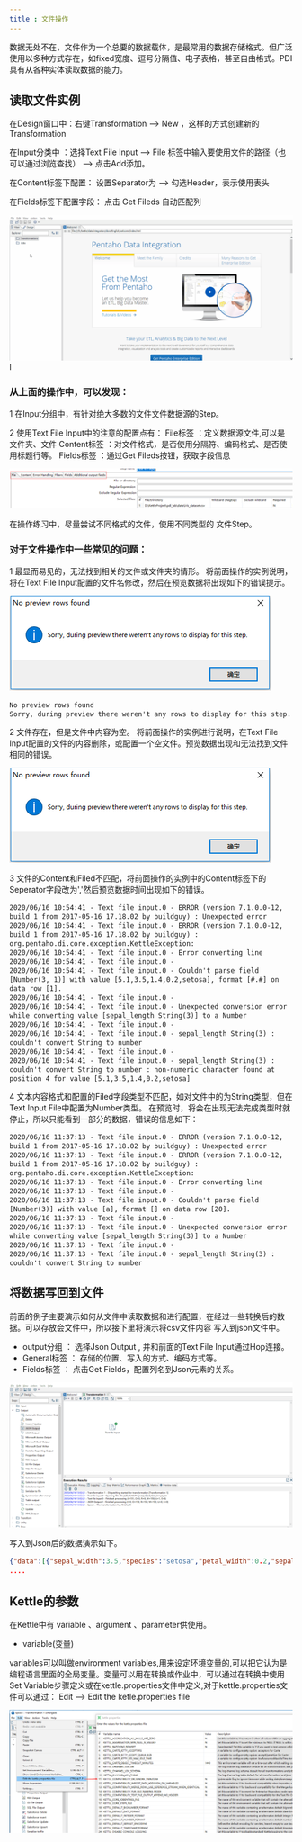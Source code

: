 ```yaml
---
title : 文件操作
---
```


数据无处不在，文件作为一个总要的数据载体，是最常用的数据存储格式。但广泛使用以多种方式存在，如fixed宽度、逗号分隔值、电子表格，甚至自由格式。PDI具有从各种实体读取数据的能力。

## 读取文件实例

在Design窗口中：右键Transformation --> New ，这样的方式创建新的Transformation

在Input分类中 ：选择Text File Input --> File 标签中输入要使用文件的路径（也可以通过浏览查找） -->  点击Add添加。
            
在Content标签下配置： 设置Separator为 --> 勾选Header，表示使用表头

在Fields标签下配置字段： 点击 Get Fileds 自动匹配列

![](res/3-file-data.gif)l


### 从上面的操作中，可以发现：

1 在Input分组中，有针对绝大多数的文件文件数据源的Step。

2 使用Text File Input中的注意的配置点有：
    File标签    ：定义数据源文件,可以是文件夹、文件
    Content标签 ：对文件格式，是否使用分隔符、编码格式、是否使用标题行等。
    Fields标签  ：通过Get Fileds按钮，获取字段信息

![Text File Input](res/3-inputfile-config.png)

在操作练习中，尽量尝试不同格式的文件，使用不同类型的 文件Step。


### 对于文件操作中一些常见的问题：

1 最显而易见的，无法找到相关的文件或文件夹的情形。
  将前面操作的实例说明，将在Text File Input配置的文件名修改，然后在预览数据将出现如下的错误提示。

![miss file](res/3-input-file-miss.png)
~~~
No preview rows found
Sorry, during preview there weren't any rows to display for this step.
~~~

2 文件存在，但是文件中内容为空。
 将前面操作的实例进行说明，在Text File Input配置的文件的内容删除，或配置一个空文件。预览数据出现和无法找到文件相同的错误。

![miss file](res/3-input-file-miss.png)

3 文件的Content和Filed不匹配，将前面操作的实例中的Content标签下的Seperator字段改为','然后预览数据时间出现如下的错误。

~~~
2020/06/16 10:54:41 - Text file input.0 - ERROR (version 7.1.0.0-12, build 1 from 2017-05-16 17.18.02 by buildguy) : Unexpected error
2020/06/16 10:54:41 - Text file input.0 - ERROR (version 7.1.0.0-12, build 1 from 2017-05-16 17.18.02 by buildguy) : org.pentaho.di.core.exception.KettleException: 
2020/06/16 10:54:41 - Text file input.0 - Error converting line
2020/06/16 10:54:41 - Text file input.0 - 
2020/06/16 10:54:41 - Text file input.0 - Couldn't parse field [Number(3, 1)] with value [5.1,3.5,1.4,0.2,setosa], format [#.#] on data row [1].
2020/06/16 10:54:41 - Text file input.0 - 
2020/06/16 10:54:41 - Text file input.0 - Unexpected conversion error while converting value [sepal_length String(3)] to a Number
2020/06/16 10:54:41 - Text file input.0 - 
2020/06/16 10:54:41 - Text file input.0 - sepal_length String(3) : couldn't convert String to number 
2020/06/16 10:54:41 - Text file input.0 - 
2020/06/16 10:54:41 - Text file input.0 - sepal_length String(3) : couldn't convert String to number : non-numeric character found at position 4 for value [5.1,3.5,1.4,0.2,setosa]
~~~

4  文本内容格式和配置的Filed字段类型不匹配，如对文件中的为String类型，但在Text Input File中配置为Number类型。
   在预览时，将会在出现无法完成类型时就停止，所以只能看到一部分的数据，错误的信息如下：
~~~
2020/06/16 11:37:13 - Text file input.0 - ERROR (version 7.1.0.0-12, build 1 from 2017-05-16 17.18.02 by buildguy) : Unexpected error
2020/06/16 11:37:13 - Text file input.0 - ERROR (version 7.1.0.0-12, build 1 from 2017-05-16 17.18.02 by buildguy) : org.pentaho.di.core.exception.KettleException: 
2020/06/16 11:37:13 - Text file input.0 - Error converting line
2020/06/16 11:37:13 - Text file input.0 - 
2020/06/16 11:37:13 - Text file input.0 - Couldn't parse field [Number(3)] with value [a], format [] on data row [20].
2020/06/16 11:37:13 - Text file input.0 - 
2020/06/16 11:37:13 - Text file input.0 - Unexpected conversion error while converting value [sepal_length String(3)] to a Number
2020/06/16 11:37:13 - Text file input.0 - 
2020/06/16 11:37:13 - Text file input.0 - sepal_length String(3) : couldn't convert String to number 
~~~

## 将数据写回到文件

前面的例子主要演示如何从文件中读取数据和进行配置，在经过一些转换后的数据。可以存放会文件中，所以接下里将演示将csv文件内容
写入到json文件中。

* output分组  ： 选择Json Output , 并和前面的Text File Input通过Hop连接。
* General标签 ： 存储的位置、写入的方式、编码方式等。
* Fields标签  ： 点击Get Fields，配置列名到Json元素的关系。

![json output](res/3-json-output.gif)

写入到Json后的数据演示如下。
~~~json
{"data":[{"sepal_width":3.5,"species":"setosa","petal_width":0.2,"sepal_length":5.1,"petal_length":1.4}]}{"data":[{"sepal_width":3.0,"species":"setosa","petal_width":0.2,"sepal_length":4.9,"petal_length":1.4}]}{"data":[{"sepal_width":3.2,"species":"setosa","petal_width":0.2,"sepal_length":4.7,"petal_length":1.3}]}{"data":[{"sepal_width":3.1,"species":"setosa","petal_width":0.2,"sepal_length":4.6,"petal_length":1.5}]}{"data":[{"sepal_width":3.6,"species":"setosa","petal_width":0.2,"sepal_length":5.0,"petal_length":1.4}]}{"data":[{"sepal_width":3.9,"species":"setosa","petal_width":0.4,"sepal_length":5.4,"petal_length":1.7}]}
....
~~~

## Kettle的参数

在Kettle中有 variable 、argument 、parameter供使用。

* variable(变量)

variables可以叫做environment variables,用来设定环境变量的,可以把它认为是编程语言里面的全局变量。变量可以用在转换或作业中，可以通过在转换中使用Set Variable步骤定义或在kettle.properties文件中定义,对于kettle.properties文件可以通过： Edit --> Edit the ketle.properties file

![kettle.properies](res/3-kettle.properies.png)



